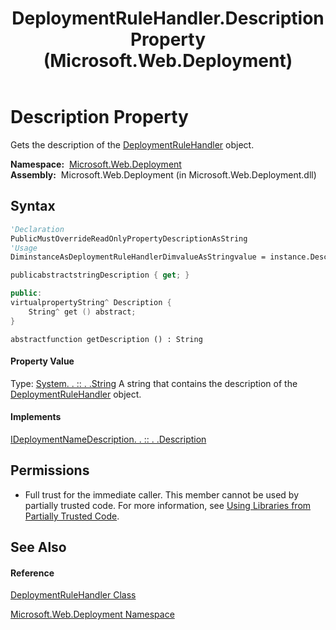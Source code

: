 ﻿---
title: DeploymentRuleHandler.Description Property  (Microsoft.Web.Deployment)
TOCTitle: Description Property
ms:assetid: P:Microsoft.Web.Deployment.DeploymentRuleHandler.Description
ms:mtpsurl: https://msdn.microsoft.com/en-us/library/microsoft.web.deployment.deploymentrulehandler.description(v=VS.90)
ms:contentKeyID: 20208733
ms.date: 05/02/2012
mtps_version: v=VS.90
f1_keywords:
- Microsoft.Web.Deployment.DeploymentRuleHandler.Description
- Microsoft.Web.Deployment.DeploymentRuleHandler.get_Description
dev_langs:
- CSharp
- JScript
- VB
- c++
api_location:
- Microsoft.Web.Deployment.dll
api_name:
- Microsoft.Web.Deployment.DeploymentRuleHandler.Description
- Microsoft.Web.Deployment.DeploymentRuleHandler.get_Description
api_type:
- Managed
topic_type:
- apiref
- kbSyntax
product_family_name: VS
ROBOTS: INDEX,FOLLOW
---

# Description Property

Gets the description of the [DeploymentRuleHandler](deploymentrulehandler-class-microsoft-web-deployment.md) object.

**Namespace:**  [Microsoft.Web.Deployment](microsoft-web-deployment-namespace.md)  
**Assembly:**  Microsoft.Web.Deployment (in Microsoft.Web.Deployment.dll)

## Syntax

``` vb
'Declaration
PublicMustOverrideReadOnlyPropertyDescriptionAsString
'Usage
DiminstanceAsDeploymentRuleHandlerDimvalueAsStringvalue = instance.Description
```

``` csharp
publicabstractstringDescription { get; }
```

``` c++
public:
virtualpropertyString^ Description {
    String^ get () abstract;
}
```

``` jscript
abstractfunction getDescription () : String
```

#### Property Value

Type: [System. . :: . .String](https://msdn.microsoft.com/en-us/library/s1wwdcbf\(v=vs.90\))  
A string that contains the description of the [DeploymentRuleHandler](deploymentrulehandler-class-microsoft-web-deployment.md) object.  

#### Implements

[IDeploymentNameDescription. . :: . .Description](ideploymentnamedescription-description-property-microsoft-web-deployment.md)  

## Permissions

  - Full trust for the immediate caller. This member cannot be used by partially trusted code. For more information, see [Using Libraries from Partially Trusted Code](https://msdn.microsoft.com/en-us/library/8skskf63\(v=vs.90\)).

## See Also

#### Reference

[DeploymentRuleHandler Class](deploymentrulehandler-class-microsoft-web-deployment.md)

[Microsoft.Web.Deployment Namespace](microsoft-web-deployment-namespace.md)

